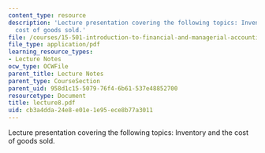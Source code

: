 ```yaml
---
content_type: resource
description: 'Lecture presentation covering the following topics: Inventory and the
  cost of goods sold.'
file: /courses/15-501-introduction-to-financial-and-managerial-accounting-spring-2004/cb3a4dda24e8e01e1e95ece8b77a3011_lecture8.pdf
file_type: application/pdf
learning_resource_types:
- Lecture Notes
ocw_type: OCWFile
parent_title: Lecture Notes
parent_type: CourseSection
parent_uid: 958d1c15-5079-76f4-6b61-537e48852700
resourcetype: Document
title: lecture8.pdf
uid: cb3a4dda-24e8-e01e-1e95-ece8b77a3011
---
```

Lecture presentation covering the following topics: Inventory and the cost of goods sold.